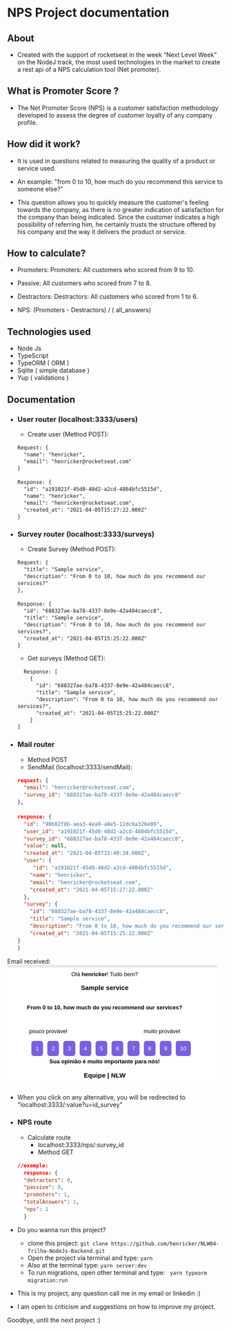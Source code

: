 # NPS Project documentation

## About
 - Created with the support of rocketseat in the week “Next Level Week” on the NodeJ track, the most used technologies in the market to create a rest api of a NPS calculation tool (Net promoter).

## What is Promoter Score ?
  - The Net Promoter Score (NPS) is a customer satisfaction methodology developed to assess the degree of customer loyalty of any company profile.

## How did it work?
  - It is used in questions related to measuring the quality of a product or service used.

  - An example: "from 0 to 10, how much do you recommend this service to someone else?"

  - This question allows you to quickly measure the customer's feeling towards the company, as there is no greater indication of satisfaction for the company than being indicated. Since the customer indicates a high possibility of referring him, he certainly trusts the structure offered by his company and the way it delivers the product or service.

## How to calculate?

  - Promoters: Promoters: All customers who scored from 9 to 10.

  - Passive: All customers who scored from 7 to 8.

  - Destractors: Destractors: All customers who scored from 1 to 6.

  - NPS: (Promoters - Destractors) / ( all_answers)

## Technologies used
  
  - Node Js
  - TypeScript 
  - TypeORM ( ORM )
  - Sqlite ( simple database )
  - Yup ( validations ) 

## Documentation

- ### User router (localhost:3333/users)
  - Create user (Method POST):
  ```Ts
  Request: {
    "name": "henricker",
    "email": "henricker@rocketseat.com"
  }

  Response: {
    "id": "a191021f-45d0-48d2-a2cd-4804bfc5515d",
    "name": "henricker",
    "email": "henricker@rocketseat.com",
    "created_at": "2021-04-05T15:27:22.000Z"
  }
  ```

- ### Survey router (localhost:3333/surveys)

  - Create Survey (Method POST):
  ```Ts
  Request: {
    "title": "Sample service",
    "description": "From 0 to 10, how much do you recommend our services?"
  },

  Response: {
    "id": "688327ae-ba78-4337-8e9e-42a484caecc8",
    "title": "Sample service",
    "description": "From 0 to 10, how much do you recommend our services?",
    "created_at": "2021-04-05T15:25:22.000Z"
  }
  ```

  - Get surveys (Method GET): 
  ```Ts
    Response: [
      {
        "id": "688327ae-ba78-4337-8e9e-42a484caecc8",
        "title": "Sample service",
        "description": "From 0 to 10, how much do you recommend our services?",
        "created_at": "2021-04-05T15:25:22.000Z"
      }
  ] 
    ```
- ### Mail router
  - Method POST
  - SendMail (localhost:3333/sendMail):
  ```json
  request: {
    "email": "henricker@rocketseat.com",
    "survey_id": "688327ae-ba78-4337-8e9e-42a484caecc8"
  },

  response: {
    "id": "90b82f8b-aea3-4ea9-a8e5-12dc6a326e89",
    "user_id": "a191021f-45d0-48d2-a2cd-4804bfc5515d",
    "survey_id": "688327ae-ba78-4337-8e9e-42a484caecc8",
    "value": null,
    "created_at": "2021-04-05T15:40:34.000Z",
    "user": {
       "id": "a191021f-45d0-48d2-a2cd-4804bfc5515d",
      "name": "henricker",
      "email": "henricker@rocketseat.com",
      "created_at": "2021-04-05T15:27:22.000Z"
    },
    "survey": {
      "id": "688327ae-ba78-4337-8e9e-42a484caecc8",
      "title": "Sample service",
      "description": "From 0 to 10, how much do you recommend our services?",
      "created_at": "2021-04-05T15:25:22.000Z"
  }
  }
  ```
Email received:
![layout](./presentation/email.png)

 - When you click on any alternative, you will be redirected to "localhost:3333/:value?u=id_survey"

- ### NPS route
  - Calculate route
    - localhost:3333/nps/:survey_id
    - Method GET
  ```json
  //exemple: 
    response: {
    "detractors": 0,
    "passive": 0,
    "promoters": 1,
    "totalAnswers": 1,
    "nps": 1
    }
  ```

- Do you wanna run this project?
  - clone this project: 
  ```git clone https://github.com/henricker/NLW04-Trilha-NodeJs-Backend.git ```
  - Open the project via terminal and type: ```yarn```
  - Also at the terminal type: ``` yarn server:dev ```
  - To run migrations, open other terminal and type: ``` yarn typeorm migration:run```

- This is my project, any question call me in my email or linkedin :)
- I am open to criticism and suggestions on how to improve my project.

Goodbye, until the next project :)
